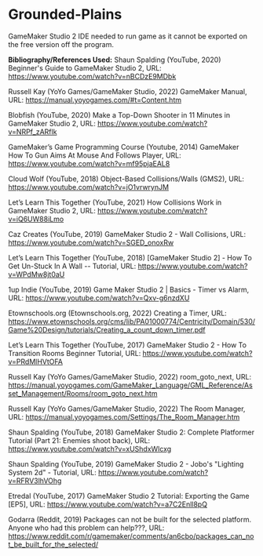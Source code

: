 # Grounded-Plains

GameMaker Studio 2 IDE needed to run game as it cannot be exported on the free version off the program.


**Bibliography/References Used:**
Shaun Spalding (YouTube, 2020) Beginner's Guide to GameMaker Studio 2, URL:
https://www.youtube.com/watch?v=nBCDzE9MDbk

Russell Kay (YoYo Games/GameMaker Studio, 2022) GameMaker Manual, URL:
https://manual.yoyogames.com/#t=Content.htm

Blobfish (YouTube, 2020) Make a Top-Down Shooter in 11 Minutes in GameMaker Studio 2, URL:
https://www.youtube.com/watch?v=NRPf_zARflk

GameMaker’s Game Programming Course (Youtube, 2014) GameMaker How To Gun Aims At Mouse And Follows Player, URL:
https://www.youtube.com/watch?v=mf95pjaEAL8

Cloud Wolf (YouTube, 2018) Object-Based Collisions/Walls (GMS2), URL:
https://www.youtube.com/watch?v=jO1vrwrynJM

Let’s Learn This Together (YouTube, 2021) How Collisions Work in GameMaker Studio 2, URL:
https://www.youtube.com/watch?v=iQ6UW88iLmo

Caz Creates (YouTube, 2019) GameMaker Studio 2 - Wall Collisions, URL:
https://www.youtube.com/watch?v=SGED_onoxRw

Let’s Learn This Together (YouTube, 2018) [GameMaker Studio 2] - How To Get Un-Stuck In A Wall -- Tutorial, URL:
https://www.youtube.com/watch?v=WPdMw8jt0aU

1up Indie (YouTube, 2019) Game Maker Studio 2 | Basics - Timer vs Alarm, URL:
https://www.youtube.com/watch?v=Qxv-g6nzdXU

Etownschools.org (Etownschools.org, 2022) Creating a Timer, URL:
https://www.etownschools.org/cms/lib/PA01000774/Centricity/Domain/530/Game%20Design/tutorials/Creating_a_count_down_timer.pdf

Let’s Learn This Together (YouTube, 2017) GameMaker Studio 2 - How To Transition Rooms Beginner Tutorial, URL:
https://www.youtube.com/watch?v=PRdMlHVtOFA

Russell Kay (YoYo Games/GameMaker Studio, 2022) room_goto_next, URL:
https://manual.yoyogames.com/GameMaker_Language/GML_Reference/Asset_Management/Rooms/room_goto_next.htm

Russell Kay (YoYo Games/GameMaker Studio, 2022) The Room Manager, URL:
https://manual.yoyogames.com/Settings/The_Room_Manager.htm

Shaun Spalding (YouTube, 2018) GameMaker Studio 2: Complete Platformer Tutorial (Part 21: Enemies shoot back), URL:
https://www.youtube.com/watch?v=xUShdxWlcxg

Shaun Spalding (YouTube, 2019) GameMaker Studio 2 - Jobo's "Lighting System 2d" - Tutorial, URL:
https://www.youtube.com/watch?v=RFRV3lhVOhg

Etredal (YouTube, 2017) GameMaker Studio 2 Tutorial: Exporting the Game [EP5], URL:
https://www.youtube.com/watch?v=a7C2Enll8pQ

Godarra (Reddit, 2019) Packages can not be built for the selected platform. Anyone who had this problem can help???, URL:
https://www.reddit.com/r/gamemaker/comments/an6cbo/packages_can_not_be_built_for_the_selected/
